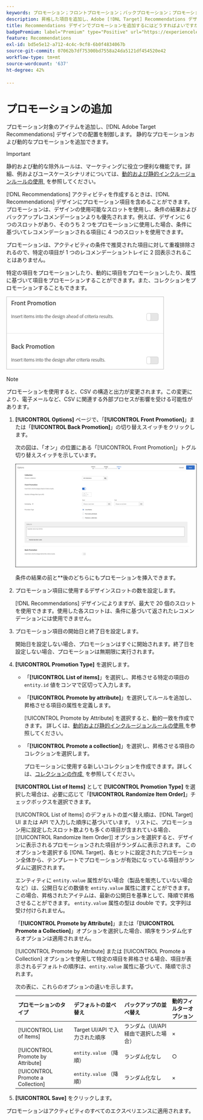 ```yaml
---
keywords: プロモーション；フロントプロモーション；バックプロモーション；プロモーションタイプ；項目のリスト；属性別に昇格；コレクションを昇格
description: 昇格した項目を追加し、Adobe [!DNL Target] Recommendations デザインでの配置を制御する方法について説明します。 静的なプロモーションおよび動的なプロモーションを追加できます。
title: Recommendations デザインでプロモーションを追加するにはどうすればよいですか？
badgePremium: label="Premium" type="Positive" url="https://experienceleague.adobe.com/docs/target/using/introduction/intro.html?lang=ja#premium newtab=true" tooltip="Target Premium に含まれる機能を確認してください。"
feature: Recommendations
exl-id: bd5e5e12-a712-4c4c-9cf8-6b0f4834067b
source-git-commit: 07062b7df75300bd7558a24da5121df454520e42
workflow-type: tm+mt
source-wordcount: '637'
ht-degree: 42%

---
```


# プロモーションの追加

プロモーション対象のアイテムを追加し、[!DNL Adobe Target Recommendations] デザインでの配置を制御します。 静的なプロモーションおよび動的なプロモーションを追加できます。

>[!IMPORTANT]
>
>静的および動的な除外ルールは、マーケティングに役立つ便利な機能です。詳細、例およびユースケースシナリオについては、[&#x200B; 動的および静的インクルージョンルールの使用 &#x200B;](/help/main/c-recommendations/c-algorithms/use-dynamic-and-static-inclusion-rules.md#concept_4CB5C0FA705D4E449BD0B37B3D987F9F) を参照してください。

[!DNL Recommendations] アクティビティを作成するときは、[!DNL Recommendations] デザインにプロモーション項目を含めることができます。プロモーションは、デザインの使用可能なスロットを使用し、条件の結果およびバックアップレコメンデーションよりも優先されます。例えば、デザインに 6 つのスロットがあり、そのうち 2 つをプロモーションに使用した場合、条件に基づいてレコメンデーションされる項目に 4 つのスロットを使用できます。

プロモーションは、アクティビティの条件で推奨された項目に対して重複排除されるので、特定の項目が 1 つのレコメンデーショントレイに 2 回表示されることはありません。

特定の項目をプロモーションしたり、動的に項目をプロモーションしたり、属性に基づいて項目をプロモーションすることができます。また、コレクションをプロモーションすることもできます。

![[!UICONTROL Front Promotion] UI の [!UICONTROL Back Promotion] および [!DNL Target] オプション &#x200B;](assets/add_promotion_toggles.png)

>[!NOTE]
>
>プロモーションを使用すると、CSV の構造と出力が変更されます。この変更により、電子メールなど、CSV に関連する外部プロセスが影響を受ける可能性があります。

1. **[!UICONTROL Options]** ページで、「**[!UICONTROL Front Promotion]**」または「**[!UICONTROL Back Promotion]**」の切り替えスイッチをクリックします。

   次の図は、「オン」の位置にある「[!UICONTROL Front Promotion]」トグル切り替えスイッチを示しています。

   ![「プロモーション - 前」オプションを追加](/help/main/c-recommendations/t-create-recs-activity/assets/add_promotion_front.png)

   条件の結果の前と&#x200B;**&#x200B;後のどちらにもプロモーションを挿入できます。

1. プロモーション項目に使用するデザインスロットの数を設定します。

   [!DNL Recommendations] デザインによりますが、最大で 20 個のスロットを使用できます。使用した各スロットは、条件に基づいて返されたレコメンデーションには使用できません。

1. プロモーション項目の開始日と終了日を設定します。

   開始日を設定しない場合、プロモーションはすぐに開始されます。終了日を設定しない場合、プロモーションは無期限に実行されます。

1. **[!UICONTROL Promotion Type]** を選択します。

   * 「**[!UICONTROL List of items]**」を選択し、昇格させる特定の項目の `entity.id` 値をコンマで区切って入力します。

   * 「**[!UICONTROL Promote by attribute]**」を選択してルールを追加し、昇格させる項目の属性を定義します。

     [!UICONTROL Promote by Attribute] を選択すると、動的一致を作成できます。 詳しくは、[&#x200B; 動的および静的インクルージョンルールの使用 &#x200B;](/help/main/c-recommendations/c-algorithms/use-dynamic-and-static-inclusion-rules.md#concept_4CB5C0FA705D4E449BD0B37B3D987F9F) を参照してください。

   * 「**[!UICONTROL Promote a collection]**」を選択し、昇格させる項目のコレクションを選択します。

     プロモーションに使用する新しいコレクションを作成できます。詳しくは、[&#x200B; コレクションの作成 &#x200B;](/help/main/c-recommendations/c-products/collections.md#task_1256DFF6842141FCAADD9E1428EF7F08) を参照してください。

   **[!UICONTROL List of Items]** として **[!UICONTROL Promotion Type]** を選択した場合は、必要に応じて「**[!UICONTROL Randomize Item Order]**」チェックボックスを選択できます。

   [!UICONTROL List of Items] のデフォルトの並べ替え順は、[!DNL Target] UI または API で入力した順序に基づいています。 リストに、プロモーション用に設定したスロット数よりも多くの項目が含まれている場合、[[!UICONTROL Randomize Item Order]] オプションを選択すると、デザインに表示されるプロモーションされた項目がランダムに表示されます。 このオプションを選択する [!DNL Target]、各ヒットに設定されたプロモーション全体から、テンプレートでプロモーションが有効になっている項目がランダムに選択されます。

   エンティティに `entity.value` 属性がない場合（製品を販売していない場合など）は、公開日などの数値を `entity.value` 属性に渡すことができます。 この場合、昇格されたアイテムは、最新の公開日を基準として、降順で昇格させることができます。 `entity.value` 属性の型は double です。文字列は受け付けられません。

   「**[!UICONTROL Promote by Attribute]**」または「**[!UICONTROL Promote a Collection]**」オプションを選択した場合、順序をランダム化するオプションは適用されません。

   [!UICONTROL Promote by Attribute] または [!UICONTROL Promote a Collection] オプションを使用して特定の項目を昇格させる場合、項目が表示されるデフォルトの順序は、`entity.value` 属性に基づいて、降順で示されます。

   次の表に、これらのオプションの違いを示します。

   | プロモーションのタイプ | デフォルトの並べ替え | バックアップの並べ替え | 動的フィルターオプション |
   | --- | --- | --- | --- |
   | [!UICONTROL List of Items] | Target UI/API で入力された順序 | ランダム（UI/API 経由で選択した場合） | × |
   | [!UICONTROL Promote by Attribute] | `entity.value` （降順） | ランダム化なし | ○ |
   | [!UICONTROL Promote a Collection] | `entity.value` （降順） | ランダム化なし | × |

1. **[!UICONTROL Save]** をクリックします。

プロモーションはアクティビティのすべてのエクスペリエンスに適用されます。
